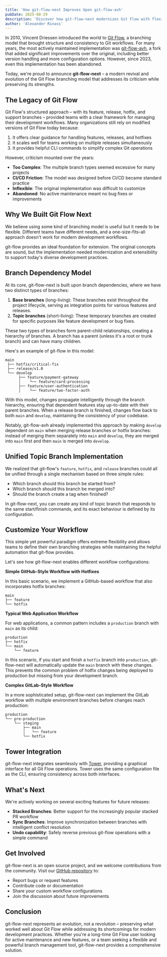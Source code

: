 ```yaml
---
title: 'How git-flow-next Improves Upon git-flow-avh'
pubDate: 2025-08-29
description: 'Discover how git-flow-next modernizes Git Flow with flexible branch dependencies, customizable workflows, and active maintenance for todays development teams.'
author: 'Alexander Rinass'
---
```


In 2010, Vincent Driessen introduced the world to <a href="https://nvie.com/posts/a-successful-git-branching-model/" target="_blank" rel="noopener noreferrer">Git Flow</a>, a branching model that brought structure and consistency to Git workflows. For many years, the most actively maintained implementation was <a href="https://github.com/petervanderdoes/gitflow-avh" target="_blank" rel="noopener noreferrer">git-flow-avh</a>, a fork that added significant improvements over the original, including better version handling and more configuration options. However, since 2023, even this implementation has been abandoned.

Today, we're proud to announce **git-flow-next** – a modern revival and evolution of the Git Flow branching model that addresses its criticism while preserving its strengths.

## The Legacy of Git Flow

Git Flow's structured approach – with its feature, release, hotfix, and support branches – provided teams with a clear framework for managing their development workflows. Many organizations still rely on modified versions of Git Flow today because:

1. It offers clear guidance for handling features, releases, and hotfixes
2. It scales well for teams working on multiple releases simultaneously
3. It provides helpful CLI commands to simplify complex Git operations

However, criticism mounted over the years:

- **Too Complex**: The multiple branch types seemed excessive for many projects
- **CI/CD Friction**: The model was designed before CI/CD became standard practice
- **Inflexible**: The original implementation was difficult to customize
- **Abandoned**: No active maintenance meant no bug fixes or improvements

## Why We Built Git Flow Next

We believe using some kind of branching model is useful but it needs to be flexible. Different teams have different needs, and a one-size-fits-all approach doesn't work for modern development workflows.

git-flow provides an ideal foundation for extension. The original concepts are sound, but the implementation needed modernization and extensibility to support today's diverse development practices.

## Branch Dependency Model

At its core, git-flow-next is built upon branch dependencies, where we have two distinct types of branches:

1. **Base branches** (long-living): These branches exist throughout the project lifecycle, serving as integration points for various features and releases.
2. **Topic branches** (short-living): These temporary branches are created for specific purposes like feature development or bug fixes.

These two types of branches form parent-child relationships, creating a hierarchy of branches. A branch has a parent (unless it's a root or trunk branch) and can have many children.

Here's an example of git-flow in this model:

```
main
 ├── hotfix/critical-fix
 ├── release/v1.0
 └── develop
      ├── feature/payment-gateway
      │    └── feature/card-processing
      ├── feature/user-authentication
      │    └── feature/two-factor-auth
```

With this model, changes propagate intelligently through the branch hierarchy, ensuring that dependent features stay up-to-date with their parent branches. When a release branch is finished, changes flow back to both `main` and `develop`, maintaining the consistency of your codebase.

Notably, git-flow-avh already implemented this approach by making `develop` dependent on `main` when merging release branches or hotfix branches: instead of merging them separately into `main` and `develop`, they are merged into `main` first and then `main` is merged into `develop`.

## Unified Topic Branch Implementation

We realized that git-flow's `feature`, `hotfix`, and `release` branches could all be unified through a single mechanism based on three simple rules:

- Which branch should this branch be started from?
- Which branch should this branch be merged into?
- Should the branch create a tag when finished?

In git-flow-next, you can create any kind of topic branch that responds to the same start/finish commands, and its exact behaviour is defined by its configuration.

## Customize Your Workflow

This simple yet powerful paradigm offers extreme flexibility and allows teams to define their own branching strategies while maintaining the helpful automation that git-flow provides.

Let's see how git-flow-next enables different workflow configurations:

**Simple GitHub-Style Workflow with Hotfixes**

In this basic scenario, we implement a GitHub-based workflow that also incorporates hotfix branches:

```
main
├── feature
└── hotfix
```

**Typical Web Application Workflow**

For web applications, a common pattern includes a `production` branch with `main` as its child:

```
production
├── hotfix
└── main
    └── feature
```

In this scenario, if you start and finish a `hotfix` branch into `production`, git-flow-next will automatically update the `main` branch with these changes. This prevents the common problem of hotfix changes being deployed to production but missing from your development branch.

**Complex GitLab-Style Workflow**

In a more sophisticated setup, git-flow-next can implement the GitLab workflow with multiple environment branches before changes reach production:

```
production
└── pre-production
    └── staging
        ├── main
        │   └── feature
        └── hotfix
```

## Tower Integration

git-flow-next integrates seamlessly with <a href="https://www.git-tower.com" target="_blank" rel="noopener noreferrer">Tower</a>, providing a graphical interface for all Git Flow operations. Tower uses the same configuration file as the CLI, ensuring consistency across both interfaces.

## What's Next

We're actively working on several exciting features for future releases:

- **Stacked Branches**: Better support for the increasingly popular stacked PR workflow
- **Sync Branches**: Improve synchronization between branches with intelligent conflict resolution
- **Undo capability**: Safely reverse previous git-flow operations with a simple command

## Get Involved

git-flow-next is an open source project, and we welcome contributions from the community. Visit our <a href="https://github.com/gittower/git-flow-next" target="_blank" rel="noopener noreferrer">GitHub repository</a> to:

- Report bugs or request features
- Contribute code or documentation
- Share your custom workflow configurations
- Join the discussion about future improvements

## Conclusion

git-flow-next represents an evolution, not a revolution – preserving what worked well about Git Flow while addressing its shortcomings for modern development practices. Whether you're a long-time Git Flow user looking for active maintenance and new features, or a team seeking a flexible and powerful branch management tool, git-flow-next provides a comprehensive solution.
